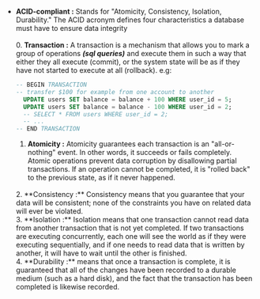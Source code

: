 - **ACID-compliant :** Stands for "Atomicity, Consistency, Isolation, Durability." The ACID acronym defines four characteristics a database must have to ensure data integrity  
  </br>
  0. **Transaction :** A transaction is a mechanism that allows you to mark a group of operations ***(sql queries)*** and execute them in such a way that either they all execute (commit), or the system state will be as if they have not started to execute at all (rollback).
  e.g:
  ```sql
  -- BEGIN TRANSACTION
  -- transfer $100 for example from one account to another
    UPDATE users SET balance = balance + 100 WHERE user_id = 5;
    UPDATE users SET balance = balance - 100 WHERE user_id = 2;
    -- SELECT * FROM users WHERE user_id = 2;
    -- ...
  -- END TRANSACTION
  ```  
  1. **Atomicity :** Atomicity guarantees each transaction is an "all-or-nothing" event. In other words, it succeeds or fails completely. Atomic operations prevent data corruption by disallowing partial transactions. If an operation cannot be completed, it is "rolled back" to the previous state, as if it never happened.  
  </br>
  2. **Consistency :** Consistency means that you guarantee that your data will be consistent; none of the constraints you have on related data will ever be violated.  
  </br>
  3. **Isolation :** Isolation means that one transaction cannot read data from another transaction that is not yet completed. If two transactions are executing concurrently, each one will see the world as if they were executing sequentially, and if one needs to read data that is written by another, it will have to wait until the other is finished.  
  </br>
  4. **Durability :** means that once a transaction is complete, it is guaranteed that all of the changes have been recorded to a durable medium (such as a hard disk), and the fact that the transaction has been completed is likewise recorded.  
